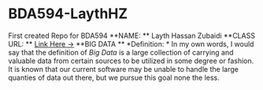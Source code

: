 # BDA594-LaythHZ
First created Repo for BDA594
**NAME: ** Layth Hassan Zubaidi
**CLASS URL: ** [Link Here ->](https://sdsu.instructure.com/courses/79732)
**BIG DATA ** *Definition: * In my own words, I would say that the definition of *Big Data* is a large collection of carrying and valuable data from certain sources to be utilized in some degree or fashion. It is known that our current software may be unable to handle the large quanties of data out there, but we pursue this goal none the less.
